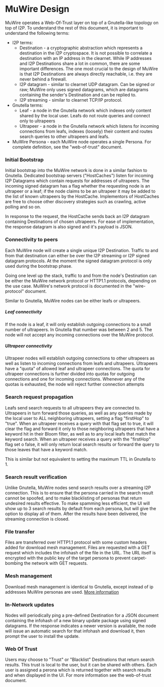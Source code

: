 # MuWire Design

MuWire operates a Web-Of-Trust layer on top of a Gnutella-like topology on top of I2P.  To understand the rest of this document, it is important to understand the following terms:

* I2P terms:
  * Destination - a cryptographic abstraction which represents a destination in the I2P cryptospace.  It is not possible to correlate a destination with an IP address in the clearnet.  While IP addresses and I2P Destinations share a lot in common, there are some important differences.  The one most crucial to the design of MuWire is that I2P Destinations are always directly reachable, i.e. they are never behind a firewall.
  * I2P datagram - similar to clearnet UDP datagram.  Can be signed or raw; MuWire only uses signed datagrams, which are datagrams containing the sender's Destination and can be replied to.
  * I2P streaming - similar to clearnet TCP/IP protocol.
* Gnutella terms:
  * Leaf - a node in the Gnutella network which indexes only content shared by the local user.  Leafs do not route queries and connect only to ultrapeers
  * Ultrapeer - a node in the Gnutella network which listens for incoming connections from leafs, indexes (loosely) their content and routes search queries to other ultrapeers and leafs.
* MuWire Persona - each MuWire node operates a single Persona.  For complete definition, see the "web-of-trust" document.

### Initial Bootstrap

Initial bootstrap into the MuWire network is done in a similar fashion to Gnutella.  Dedicated bootstrap servers ("HostCaches") listen for incoming I2P Datagrams which contain requests for addresses of ultrapeers.  The incoming signed datagram has a flag whether the requesting node is an ultrapeer or a leaf; if the node claims to be an ultrapeer it may be added to the list of known ultrapeers by the HostCache.  Implementors of HostCaches are free to choose other discovery strategies such as crawling, active polling and so on.

In response to the request, the HostCache sends back an I2P datagram containing Destinations of chosen ultrapeers.  For ease of implementation, the response datagram is also signed and it's payload is JSON.

### Connectivity to peers

Each MuWire node will create a single unique I2P Destination.  Traffic to and from that destination can either be over the I2P streaming or I2P signed datagram protocols.  At the moment the signed datagram protocol is only used during the bootstrap phase.

Going one level up the stack, traffic to and from the node's Destination can be either the MuWire network protocol or HTTP1.1 protocols, depending on the use case.  MuWire's network protocol is documented in the "wire-protocol" document.

Similar to Gnutella, MuWire nodes can be either leafs or ultrapeers.

##### Leaf connectivity

If the node is a leaf, it will only establish outgoing connections to a small number of ultrapeers.  In Gnutella that number was between 2 and 5.  The node will not accept any incoming connections over the MuWire protocol.

##### Ultrapeer connectivity

Ultrapeer nodes will establish outgoing connections to other ultrapeers as well as listen to incoming connections from leafs and ultrapeers.  Ultrapeers have a "quota" of allowed leaf and ultrapeer connections.  The quota for ultrapeer connections is further divided into quotas for outgoing connections and one for incoming connections.  Whenever any of the quotas is exhausted, the node will reject further connection attempts

### Search request propagation

Leafs send search requests to all ultrapeers they are connected to.  Ultrapeers in turn forward those queries, as well as any queries made by the local user to ALL neighboring ultrapeers, setting a flag "firstHop" to "true".  When an ultrapeer receives a query with that flag set to true, it will clear the flag and forward it only to those neighboring ultrapeers that have a keyword hit in their Bloom filter, as well as to any local leafs that match the keyword search.  When an ultrapeer receives a query with the "firstHop" flag set o false, it will only return local search results or forward the query to those leaves that have a keyword match.

This is similar but not equivalent to setting the maximum TTL in Gnutella to 1.

### Search result verification

Unlike Gnutella, MuWire nodes send search results over a streaming I2P connection.  This is to ensure that the persona carried in the search result cannot be spoofed, and to make blacklisting of personas that return undesired results effective.  To make spamming less efficient, the UI will show up to 3 search results by default from each persona, but will give the option to display all of them.  After the results have been delivered, the streaming connection is closed.

### File transfer

Files are transferred over HTTP1.1 protocol with some custom headers added for download mesh management.  Files are requested with a GET request which includes the infohash of the file in the URL.  The URL itself is encrypted with the public key of the target persona to prevent carpet-bombing the network with GET requests.

### Mesh management

Download mesh management is identical to Gnutella, except instead of ip addresses MuWire personas are used.  [More information](http://rfc-gnutella.sourceforge.net/developer/tmp/download-mesh.html) 

### In-Network updates

Nodes will periodically ping a pre-defined Destination for a JSON document containing the infohash of a new binary update package using signed datagrams.  If the response indicates a newer version is available, the node will issue an automatic search for that infohash and download it, then prompt the user to install the update.

### Web Of Trust

Users may choose to "Trust" or "Blacklist" Destinations that return search results.  This trust is local to the user, but it can be shared with others.  Each user is assigned a perona which is returned together with search results and when displayed in the UI.  For more information see the web-of-trust document.
